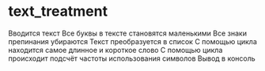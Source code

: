 # text_treatment
Вводится текст
Все буквы в тексте становятся маленькими
Все знаки препинания убираются
Текст преобразуется в список
С помощью цикла находится самое длинное и короткое слово
С помощью цикла происходит подсчёт частоты использования символов
Вывод в консоль
